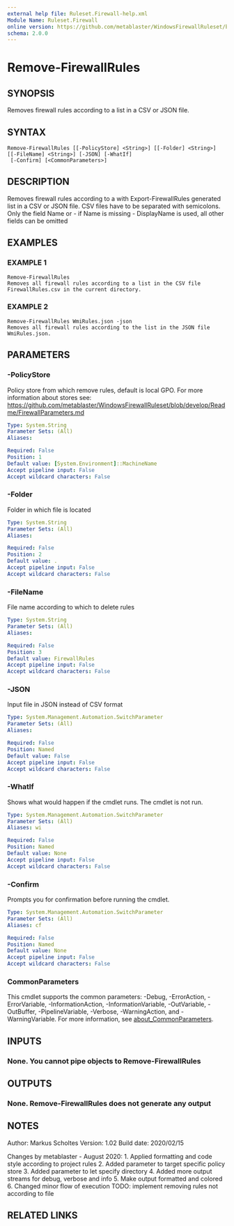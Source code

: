 ```yaml
---
external help file: Ruleset.Firewall-help.xml
Module Name: Ruleset.Firewall
online version: https://github.com/metablaster/WindowsFirewallRuleset/blob/master/Modules/Ruleset.Firewall/Help/en-US/Remove-FirewallRules.md
schema: 2.0.0
---
```


# Remove-FirewallRules

## SYNOPSIS

Removes firewall rules according to a list in a CSV or JSON file.

## SYNTAX

```none
Remove-FirewallRules [[-PolicyStore] <String>] [[-Folder] <String>] [[-FileName] <String>] [-JSON] [-WhatIf]
 [-Confirm] [<CommonParameters>]
```

## DESCRIPTION

Removes firewall rules according to a with Export-FirewallRules generated list in a CSV or JSON file.
CSV files have to be separated with semicolons.
Only the field Name or - if Name is missing - DisplayName
is used, all other fields can be omitted

## EXAMPLES

### EXAMPLE 1

```none
Remove-FirewallRules
Removes all firewall rules according to a list in the CSV file FirewallRules.csv in the current directory.
```

### EXAMPLE 2

```none
Remove-FirewallRules WmiRules.json -json
Removes all firewall rules according to the list in the JSON file WmiRules.json.
```

## PARAMETERS

### -PolicyStore

Policy store from which remove rules, default is local GPO.
For more information about stores see:
https://github.com/metablaster/WindowsFirewallRuleset/blob/develop/Readme/FirewallParameters.md

```yaml
Type: System.String
Parameter Sets: (All)
Aliases:

Required: False
Position: 1
Default value: [System.Environment]::MachineName
Accept pipeline input: False
Accept wildcard characters: False
```

### -Folder

Folder in which file is located

```yaml
Type: System.String
Parameter Sets: (All)
Aliases:

Required: False
Position: 2
Default value: .
Accept pipeline input: False
Accept wildcard characters: False
```

### -FileName

File name according to which to delete rules

```yaml
Type: System.String
Parameter Sets: (All)
Aliases:

Required: False
Position: 3
Default value: FirewallRules
Accept pipeline input: False
Accept wildcard characters: False
```

### -JSON

Input file in JSON instead of CSV format

```yaml
Type: System.Management.Automation.SwitchParameter
Parameter Sets: (All)
Aliases:

Required: False
Position: Named
Default value: False
Accept pipeline input: False
Accept wildcard characters: False
```

### -WhatIf

Shows what would happen if the cmdlet runs.
The cmdlet is not run.

```yaml
Type: System.Management.Automation.SwitchParameter
Parameter Sets: (All)
Aliases: wi

Required: False
Position: Named
Default value: None
Accept pipeline input: False
Accept wildcard characters: False
```

### -Confirm

Prompts you for confirmation before running the cmdlet.

```yaml
Type: System.Management.Automation.SwitchParameter
Parameter Sets: (All)
Aliases: cf

Required: False
Position: Named
Default value: None
Accept pipeline input: False
Accept wildcard characters: False
```

### CommonParameters

This cmdlet supports the common parameters: -Debug, -ErrorAction, -ErrorVariable, -InformationAction, -InformationVariable, -OutVariable, -OutBuffer, -PipelineVariable, -Verbose, -WarningAction, and -WarningVariable. For more information, see [about_CommonParameters](http://go.microsoft.com/fwlink/?LinkID=113216).

## INPUTS

### None. You cannot pipe objects to Remove-FirewallRules

## OUTPUTS

### None. Remove-FirewallRules does not generate any output

## NOTES

Author: Markus Scholtes
Version: 1.02
Build date: 2020/02/15

Changes by metablaster - August 2020:
1.
Applied formatting and code style according to project rules
2.
Added parameter to target specific policy store
3.
Added parameter to let specify directory
4.
Added more output streams for debug, verbose and info
5.
Make output formatted and colored
6.
Changed minor flow of execution
TODO: implement removing rules not according to file

## RELATED LINKS
